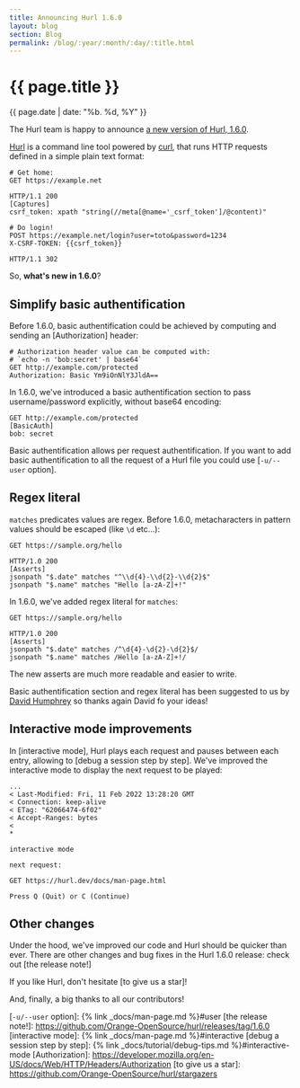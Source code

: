 ```yaml
---
title: Announcing Hurl 1.6.0
layout: blog
section: Blog
permalink: /blog/:year/:month/:day/:title.html
---
```


# {{ page.title }}

<div class="blog-post-date">{{ page.date | date: "%b. %d, %Y" }}</div>

The Hurl team is happy to announce [a new version of Hurl, 1.6.0].

[Hurl] is a command line tool powered by [curl], that runs HTTP requests defined 
in a simple plain text format:

```hurl
# Get home:
GET https://example.net

HTTP/1.1 200
[Captures]
csrf_token: xpath "string(//meta[@name='_csrf_token']/@content)"

# Do login!
POST https://example.net/login?user=toto&password=1234
X-CSRF-TOKEN: {{csrf_token}}

HTTP/1.1 302
```


So, __what's new in 1.6.0__?

## Simplify basic authentification

Before 1.6.0, basic authentification could be achieved by computing and sending
an [Authorization] header:

```hurl
# Authorization header value can be computed with:
# `echo -n 'bob:secret' | base64`
GET http://example.com/protected
Authorization: Basic Ym9iOnNlY3JldA==
```

In 1.6.0, we've introduced a basic authentification section to pass username/password
explicitly, without base64 encoding:

```hurl
GET http://example.com/protected
[BasicAuth]
bob: secret
```

Basic authentification allows per request authentification. If you want to add 
basic authentification to all the request of a Hurl file you could use [`-u/--user` option].

## Regex literal

`matches` predicates values are regex. Before 1.6.0, metacharacters in pattern 
values should be escaped (like `\d` etc...):

```hurl
GET https://sample.org/hello

HTTP/1.0 200
[Asserts]
jsonpath "$.date" matches "^\\d{4}-\\d{2}-\\d{2}$"
jsonpath "$.name" matches "Hello [a-zA-Z]+!"
```

In 1.6.0, we've added regex literal for `matches`:

```hurl
GET https://sample.org/hello

HTTP/1.0 200
[Asserts]
jsonpath "$.date" matches /^\d{4}-\d{2}-\d{2}$/
jsonpath "$.name" matches /Hello [a-zA-Z]+!/
```

The new asserts are much more readable and easier to write.

Basic authentification section and regex literal has been suggested to us 
by [David Humphrey] so thanks again David fo your ideas!

## Interactive mode improvements

In [interactive mode], Hurl plays each request and pauses between each entry, 
allowing to [debug a session step by step]. We've improved the interactive 
mode to display the next request to be played:

```
...
< Last-Modified: Fri, 11 Feb 2022 13:28:20 GMT
< Connection: keep-alive
< ETag: "62066474-6f02"
< Accept-Ranges: bytes
< 
* 

interactive mode

next request:

GET https://hurl.dev/docs/man-page.html

Press Q (Quit) or C (Continue)
```

## Other changes

Under the hood, we've improved our code and Hurl should be quicker than ever.
There are other changes and bug fixes in the Hurl 1.6.0 release: check out [the release note!]

If you like Hurl, don't hesitate [to give us a star]!

And, finally, a big thanks to all our contributors!

[Hurl]: https://hurl.dev
[curl]: https://curl.se
[a new version of Hurl, 1.6.0]: https://github.com/Orange-OpenSource/hurl/releases/tag/1.6.0
[David Humphrey]: https://github.com/humphd
[`-u/--user` option]: {% link _docs/man-page.md %}#user
[the release note!]: https://github.com/Orange-OpenSource/hurl/releases/tag/1.6.0
[interactive mode]: {% link _docs/man-page.md %}#interactive
[debug a session step by step]: {% link _docs/tutorial/debug-tips.md %}#interactive-mode
[Authorization]: https://developer.mozilla.org/en-US/docs/Web/HTTP/Headers/Authorization
[to give us a star]: https://github.com/Orange-OpenSource/hurl/stargazers